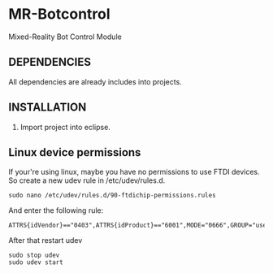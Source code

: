 MR-Botcontrol
=============

Mixed-Reality Bot Control Module


DEPENDENCIES
------------
All dependencies are already includes into projects.


INSTALLATION
------------

1. Import project into eclipse.



Linux device permissions
------------------------
If your're using linux, maybe you have no
permissions to use FTDI devices.
So create a new udev rule in /etc/udev/rules.d.

	sudo nano /etc/udev/rules.d/90-ftdichip-permissions.rules
	
And enter the following rule: 

	ATTRS{idVendor}=="0403",ATTRS{idProduct}=="6001",MODE="0666",GROUP="users"
	
After that restart udev

	sudo stop udev
	sudo udev start
